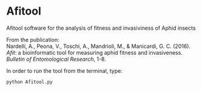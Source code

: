# Afitool
Afitool software for the analysis of fitness and invasiviness of Aphid insects    

From the publication:  
Nardelli, A., Peona, V., Toschi, A., Mandrioli, M., & Manicardi, G. C. (2016). *Afit*: a bioinformatic tool for measuring aphid fitness and invasiveness. *Bulletin of Entomological Research*, 1-8.  

In order to run the tool from the terminal, type:  
```bash
python Afitool.py
```
